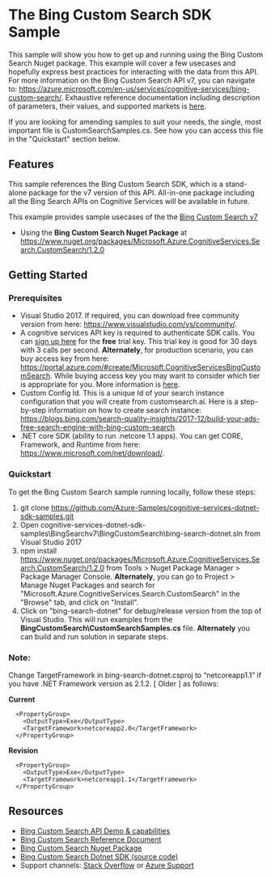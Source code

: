 # The Bing Custom Search SDK Sample

This sample will show you how to get up and running using the Bing Custom Search Nuget package. This example will cover a few usecases and hopefully express best practices for interacting with the data from this API. For more information on the Bing Custom Search API v7, you can navigate to: https://azure.microsoft.com/en-us/services/cognitive-services/bing-custom-search/. Exhaustive reference documentation including description of parameters, their values, and supported markets is [here](https://docs.microsoft.com/en-us/rest/api/cognitiveservices/bing-custom-search-api-v7-reference).

If you are looking for amending samples to suit your needs, the single, most important file is CustomSearchSamples.cs. See how you can access this file in the "Quickstart" section below.

## Features

This sample references the Bing Custom Search SDK, which is a stand-alone package for the v7 version of this API. All-in-one package including all the Bing Search APIs on Cognitive Services will be available in future.

This example provides sample usecases of the the [Bing Custom Search v7](https://azure.microsoft.com/en-us/services/cognitive-services/bing-custom-search/)

* Using the **Bing Custom Search Nuget Package** at https://www.nuget.org/packages/Microsoft.Azure.CognitiveServices.Search.CustomSearch/1.2.0

## Getting Started

### Prerequisites

- Visual Studio 2017. If required, you can download free community version from here: https://www.visualstudio.com/vs/community/.
- A cognitive services API key is required to authenticate SDK calls. You can [sign up here](https://azure.microsoft.com/en-us/try/cognitive-services/?api=bing-custom-search) for the **free** trial key. This trial key is good for 30 days with 3 calls per second. **Alternately**, for production scenario, you can buy access key from here: https://portal.azure.com/#create/Microsoft.CognitiveServicesBingCustomSearch. While buying access key you may want to consider which tier is appropriate for you. More information is [here](https://azure.microsoft.com/en-us/pricing/details/cognitive-services/bing-custom-search/). 
- Custom Config Id. This is a unique Id of your search instance configuration that you will create from customsearch.ai. Here is a step-by-step information on how to create search instance: https://blogs.bing.com/search-quality-insights/2017-12/build-your-ads-free-search-engine-with-bing-custom-search.
- .NET core SDK (ability to run .netcore 1.1 apps). You can get CORE, Framework, and Runtime from here: https://www.microsoft.com/net/download/. 

### Quickstart

To get the Bing Custom Search sample running locally, follow these steps:

1. git clone https://github.com/Azure-Samples/cognitive-services-dotnet-sdk-samples.git
2. Open cognitive-services-dotnet-sdk-samples\BingSearchv7\BingCustomSearch\bing-search-dotnet.sln from Visual Studio 2017
3. npm install https://www.nuget.org/packages/Microsoft.Azure.CognitiveServices.Search.CustomSearch/1.2.0 from Tools > Nuget Package Manager > Package Manager Console. **Alternately**, you can go to Project > Manage Nuget Packages and search for "Microsoft.Azure.CognitiveServices.Search.CustomSearch" in the "Browse" tab, and click on "Install". 
4. Click on "bing-search-dotnet" for debug/release version from the top of Visual Studio. This will run examples from the **BingCustomSearch\CustomSearchSamples.cs** file. **Alternately** you can build and run solution in separate steps.

### Note: 
Change TargetFramework in bing-search-dotnet.csproj to “netcoreapp1.1” if you have .NET Framework version as 2.1.2. [ Older ] as follows:

**Current**
````  
  <PropertyGroup>
    <OutputType>Exe</OutputType>
    <TargetFramework>netcoreapp2.0</TargetFramework>
  </PropertyGroup>
````
**Revision**
````
  <PropertyGroup>
    <OutputType>Exe</OutputType>
    <TargetFramework>netcoreapp1.1</TargetFramework>
  </PropertyGroup>
````

## Resources
- [Bing Custom Search API Demo & capabilities](https://azure.microsoft.com/en-us/services/cognitive-services/bing-custom-search/)
- [Bing Custom Search Reference Document](https://docs.microsoft.com/en-us/rest/api/cognitiveservices/bing-custom-search-api-v7-reference)
- [Bing Custom Search Nuget Package](https://www.nuget.org/packages/Microsoft.Azure.CognitiveServices.Search.CustomSearch/1.2.0)
- [Bing Custom Search Dotnet SDK (source code)](https://github.com/Azure/azure-sdk-for-net/tree/psSdkJson6/src/SDKs/CognitiveServices/dataPlane/Search/BingCustomSearch) 
- Support channels: [Stack Overflow](https://stackoverflow.com/questions/tagged/bing-search) or [Azure Support](https://azure.microsoft.com/en-us/support/options/)
